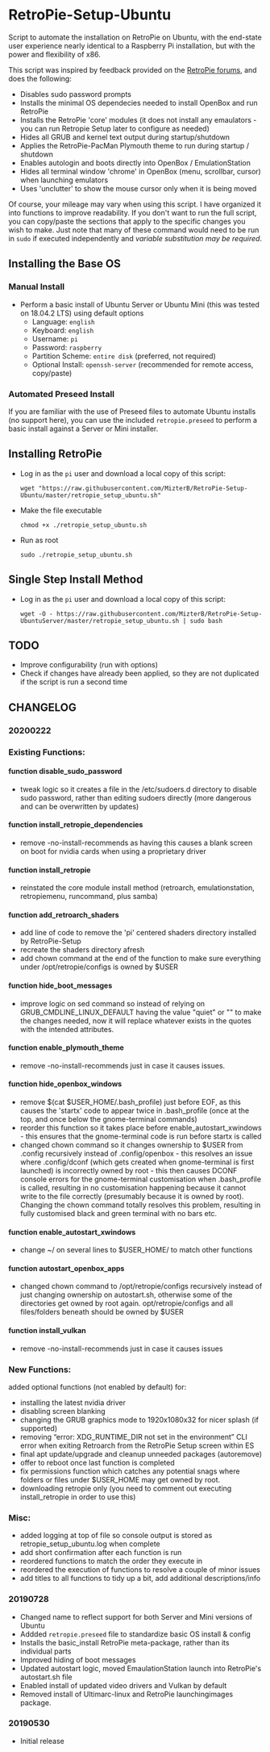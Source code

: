 # RetroPie-Setup-Ubuntu
Script to automate the installation on RetroPie on Ubuntu, with the end-state user experience nearly identical to a Raspberry Pi installation, but with the power and flexibility of x86.

This script was inspired by feedback provided on the [RetroPie forums](https://retropie.org.uk/forum/topic/18810/retropie-installation-on-ubuntu-server-x64-18-04-1), and does the following:
- Disables sudo password prompts
- Installs the minimal OS dependecies needed to install OpenBox and run RetroPie
- Installs the RetroPie 'core' modules (it does not install any emaulators - you can run Retropie Setup later to configure as needed)
- Hides all GRUB and kernel text output during startup/shutdown
- Applies the RetroPie-PacMan Plymouth theme to run during startup / shutdown
- Enables autologin and boots directly into OpenBox / EmulationStation
- Hides all terminal window 'chrome' in OpenBox (menu, scrollbar, cursor) when launching emulators
- Uses 'unclutter' to show the mouse cursor only when it is being moved

Of course, your mileage may vary when using this script.  I have organized it into functions to improve readability.  If you don't want to run the full script, you can copy/paste the sections that apply to the specific changes you wish to make.  Just note that many of these command would need to be run in `sudo` if executed independently and *variable substitution may be required*.

## Installing the Base OS
### Manual Install
- Perform a basic install of Ubuntu Server or Ubuntu Mini (this was tested on 18.04.2 LTS) using default options
  - Language: `english`
  - Keyboard: `english`
  - Username: `pi` 
  - Password: `raspberry`
  - Partition Scheme: `entire disk` (preferred, not required)
  - Optional Install: `openssh-server` (recommended for remote access, copy/paste)
### Automated Preseed Install
If you are familiar with the use of Preseed files to automate Ubuntu installs (no support here), you can use the included `retropie.preseed` to perform a basic install against a Server or Mini installer.

## Installing RetroPie
- Log in as the `pi` user and download a local copy of this script:
  
  `wget "https://raw.githubusercontent.com/MizterB/RetroPie-Setup-Ubuntu/master/retropie_setup_ubuntu.sh"`

- Make the file executable
  
  `chmod +x ./retropie_setup_ubuntu.sh`

- Run as root
  
  `sudo ./retropie_setup_ubuntu.sh`


## Single Step Install Method
- Log in as the `pi` user and download a local copy of this script:
  
  `wget -O - https://raw.githubusercontent.com/MizterB/RetroPie-Setup-UbuntuServer/master/retropie_setup_ubuntu.sh | sudo bash`

## TODO
- Improve configurability (run with options)
- Check if changes have already been applied, so they are not duplicated if the script is run a second time

## CHANGELOG
### 20200222
### Existing Functions:
#### function disable_sudo_password
- tweak logic so it creates a file in the /etc/sudoers.d directory to disable sudo password, rather than editing sudoers directly (more dangerous and can be overwritten by updates)
#### function install_retropie_dependencies
- remove -no-install-recommends as having this causes a blank screen on boot for nvidia cards when using a proprietary driver
#### function install_retropie
- reinstated the core module install method (retroarch, emulationstation, retropiemenu, runcommand, plus samba)
#### function add_retroarch_shaders
- add line of code to remove the 'pi' centered shaders directory installed by RetroPie-Setup
- recreate the shaders directory afresh
- add chown command at the end of the function to make sure everything under /opt/retropie/configs is owned by $USER
#### function hide_boot_messages
- improve logic on sed command so instead of relying on GRUB_CMDLINE_LINUX_DEFAULT having the value "quiet" or "" to make the changes needed, now it will replace whatever exists in the quotes with the intended attributes.
#### function enable_plymouth_theme
- remove -no-install-recommends just in case it causes issues.
#### function hide_openbox_windows
- remove $(cat $USER_HOME/.bash_profile) just before EOF, as this causes the 'startx' code to appear twice in .bash_profile (once at the top, and once below the gnome-terminal commands)
- reorder this function so it takes place before enable_autostart_xwindows - this ensures that the gnome-terminal code is run before startx is called
- changed chown command so it changes ownership to $USER from .config recursively instead of .config/openbox - this resolves an issue where .config/dconf (which gets created when gnome-terminal is first launched) is incorrectly owned by root - this then causes DCONF console errors for the gnome-terminal customisation when .bash_profile is called, resulting in no customisation happening because it cannot write to the file correctly (presumably because it is owned by root). Changing the chown command totally resolves this problem, resulting in fully customised black and green terminal with no bars etc.
#### function enable_autostart_xwindows
- change ~/ on several lines to $USER_HOME/ to match other functions
#### function autostart_openbox_apps
- changed chown command to /opt/retropie/configs recursively instead of just changing ownership on autostart.sh, otherwise some of the directories get owned by root again. opt/retropie/configs and all files/folders beneath should be owned by $USER
#### function install_vulkan
- remove -no-install-recommends just in case it causes issues
### New Functions:
added optional functions (not enabled by default) for:
- installing the latest nvidia driver
- disabling screen blanking
- changing the GRUB graphics mode to 1920x1080x32 for nicer splash (if supported)
- removing “error: XDG_RUNTIME_DIR not set in the environment” CLI error when exiting Retroarch from the RetroPie Setup screen within ES
- final apt update/upgrade and cleanup unneeded packages (autoremove)
- offer to reboot once last function is completed
- fix permissions function which catches any potential snags where folders or files under $USER_HOME may get owned by root.
- downloading retropie only (you need to comment out executing install_retropie in order to use this)
### Misc:
- added logging at top of file so console output is stored as retropie_setup_ubuntu.log when complete
- add short confirmation after each function is run
- reordered functions to match the order they execute in
- reordered the execution of functions to resolve a couple of minor issues
- add titles to all functions to tidy up a bit, add additional descriptions/info

### 20190728
- Changed name to reflect support for both Server and Mini versions of Ubuntu
- Addded `retropie.preseed` file to standardize basic OS install & config
- Installs the basic_install RetroPie meta-package, rather than its individual parts
- Improved hiding of boot messages
- Updated autostart logic, moved EmaulationStation launch into RetroPie's autostart.sh file
- Enabled install of updated video drivers and Vulkan by default
- Removed install of Ultimarc-linux and RetroPie launchingimages package.

### 20190530
- Initial release
